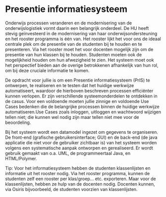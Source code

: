 # Presentie informatiesysteem
Onderwijs processen veranderen en de modernisering van de onderwijslogistiek vormt daarin een belangrijk onderdeel. De HU heeft stevig geïnvesteerd in de modernisering van haar onderwijsondersteuning en het rooster programma is één van. Het rooster lijkt het voor ons de ideaal centrale plek om de presentie van de studenten bij te houden en te presenteren. Via het rooster moet het voor docenten mogelijk zijn om de presentie van hun klassen bij te houden. Studenten moeten ook de mogelijkheid houden om hun afwezigheid te zien. Het systeem moet ook het perspectief bieden aan de overige betrokkenen afhankelijk van hun rol, om bij deze cruciale informatie te komen.

De opdracht voor jullie is om een Presentie informatiesysteem (PrIS) te ontwerpen, te realiseren en te testen dat het huidige werkwijze automatiseert, waardoor de hierboven beschreven processen efficiënter kunnen verlopen. Er zijn verschillende systeemonderdelen te ontdekken in de casus. Voor een voldoende moeten jullie zinnige en voldoende Use Cases bedenken die de belangrijke processen binnen de huidige werkwijze automatiseren.Use Cases zoals inloggen, uitloggen en wachtwoord wijzigen tellen niet; die kunnen wel nodig zijn maar tellen niet mee voor de beoordeling.

Bij het systeem wordt een datamodel ingezet om gegevens te organiseren. De front-end (grafische gebruikersinterface; GUI) en de back-end (de java applicatie die niet voor de gebruiker zichtbaar is) van het systeem worden volgens een systematische aanpak ontworpen en gerealiseerd. Er wordt gebruik gemaakt van o.a. UML, de programmeertaal Java, en HTML/Polymer.

Tip: Voor het informatiesysteem hebben de studenten klassenlijsten en informatie uit het rooster nodig. Via het rooster programma, kunnen de studenten zelf een rooster per klas/groep… etc. exporteren. Maar voor de klassenlijsten, hebben ze hulp van de docenten nodig. Docenten kunnen, via Osiris bijvoorbeeld, de studenten voorzien van klassenlijsten.
